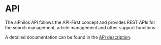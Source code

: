 # API
The aiPhilos API follows the API-First concept and provides REST APIs for the search management, article management and other support functions.

A detailed documentation can be found in the [API description](https://docs.aiphilos.com/api/). 
